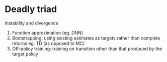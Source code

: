 # Deadly triad

Instability and divergence

1. Function approximation (eg. DNN)
2. Bootstrapping: using existing estimates as targets rather than complete returns eg. TD (as opposed to MC)
3. Off-policy training: training on transition other than that produced by the target policy
